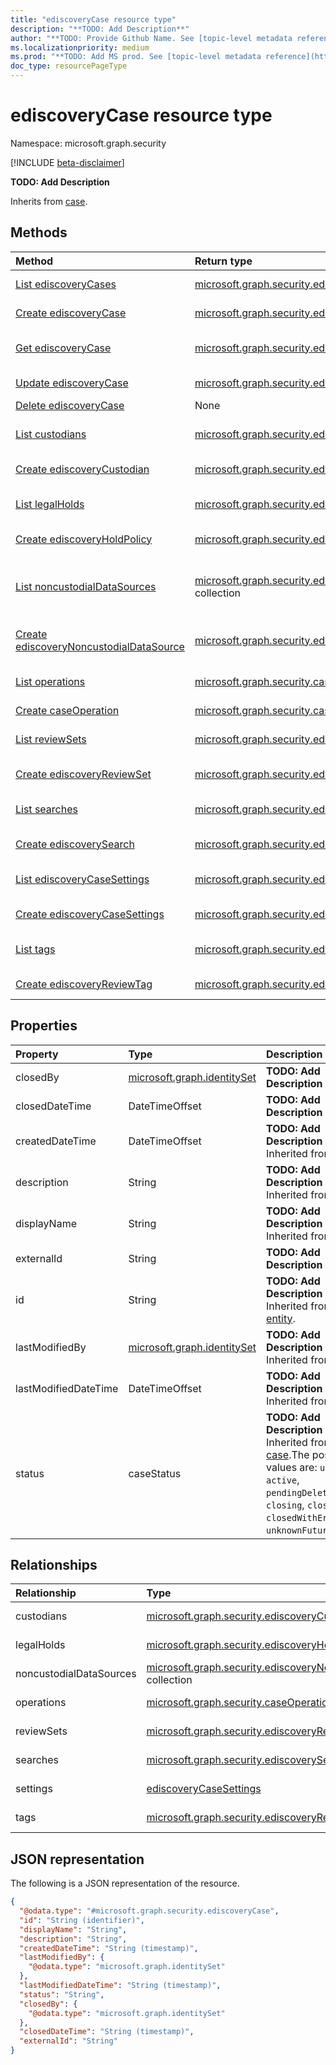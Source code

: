 ```yaml
---
title: "ediscoveryCase resource type"
description: "**TODO: Add Description**"
author: "**TODO: Provide Github Name. See [topic-level metadata reference](https://aka.ms/msgo?pagePath=API/Document/Guidelines/Metadata)**"
ms.localizationpriority: medium
ms.prod: "**TODO: Add MS prod. See [topic-level metadata reference](https://aka.ms/msgo?pagePath=API/Document/Guidelines/Metadata)**"
doc_type: resourcePageType
---
```


# ediscoveryCase resource type

Namespace: microsoft.graph.security

[!INCLUDE [beta-disclaimer](../../includes/beta-disclaimer.md)]

**TODO: Add Description**


Inherits from [case](../resources/security-case.md).

## Methods
|Method|Return type|Description|
|:---|:---|:---|
|[List ediscoveryCases](../api/security-casesroot-list-ediscoverycases.md)|[microsoft.graph.security.ediscoveryCase](../resources/security-ediscoverycase.md) collection|Get a list of the [ediscoveryCase](../resources/security-ediscoverycase.md) objects and their properties.|
|[Create ediscoveryCase](../api/security-casesroot-post-ediscoverycases.md)|[microsoft.graph.security.ediscoveryCase](../resources/security-ediscoverycase.md)|Create a new [ediscoveryCase](../resources/security-ediscoverycase.md) object.|
|[Get ediscoveryCase](../api/security-ediscoverycase-get.md)|[microsoft.graph.security.ediscoveryCase](../resources/security-ediscoverycase.md)|Read the properties and relationships of an [ediscoveryCase](../resources/security-ediscoverycase.md) object.|
|[Update ediscoveryCase](../api/security-ediscoverycase-update.md)|[microsoft.graph.security.ediscoveryCase](../resources/security-ediscoverycase.md)|Update the properties of an [ediscoveryCase](../resources/security-ediscoverycase.md) object.|
|[Delete ediscoveryCase](../api/security-casesroot-delete-ediscoverycases.md)|None|Deletes an [ediscoveryCase](../resources/security-ediscoverycase.md) object.|
|[List custodians](../api/security-ediscoveryfile-list-custodian.md)|[microsoft.graph.security.ediscoveryCustodian](../resources/security-ediscoverycustodian.md) collection|Get the ediscoveryCustodian resources from the custodians navigation property.|
|[Create ediscoveryCustodian](../api/security-ediscoverycase-post-custodians.md)|[microsoft.graph.security.ediscoveryCustodian](../resources/security-ediscoverycustodian.md)|Create a new ediscoveryCustodian object.|
|[List legalHolds](../api/security-ediscoverycase-list-legalholds.md)|[microsoft.graph.security.ediscoveryHoldPolicy](../resources/security-ediscoveryholdpolicy.md) collection|Get the ediscoveryHoldPolicy resources from the legalHolds navigation property.|
|[Create ediscoveryHoldPolicy](../api/security-ediscoverycase-post-legalholds.md)|[microsoft.graph.security.ediscoveryHoldPolicy](../resources/security-ediscoveryholdpolicy.md)|Create a new ediscoveryHoldPolicy object.|
|[List noncustodialDataSources](../api/security-ediscoverysearch-list-noncustodialsources.md)|[microsoft.graph.security.ediscoveryNoncustodialDataSource](../resources/security-ediscoverynoncustodialdatasource.md) collection|Get the ediscoveryNoncustodialDataSource resources from the noncustodialDataSources navigation property.|
|[Create ediscoveryNoncustodialDataSource](../api/security-ediscoverycase-post-noncustodialdatasources.md)|[microsoft.graph.security.ediscoveryNoncustodialDataSource](../resources/security-ediscoverynoncustodialdatasource.md)|Create a new ediscoveryNoncustodialDataSource object.|
|[List operations](../api/security-ediscoverycase-list-operations.md)|[microsoft.graph.security.caseOperation](../resources/security-caseoperation.md) collection|Get the caseOperation resources from the operations navigation property.|
|[Create caseOperation](../api/security-ediscoverycase-post-operations.md)|[microsoft.graph.security.caseOperation](../resources/security-caseoperation.md)|Create a new caseOperation object.|
|[List reviewSets](../api/security-ediscoverycase-list-reviewsets.md)|[microsoft.graph.security.ediscoveryReviewSet](../resources/security-ediscoveryreviewset.md) collection|Get the ediscoveryReviewSet resources from the reviewSets navigation property.|
|[Create ediscoveryReviewSet](../api/security-ediscoverycase-post-reviewsets.md)|[microsoft.graph.security.ediscoveryReviewSet](../resources/security-ediscoveryreviewset.md)|Create a new ediscoveryReviewSet object.|
|[List searches](../api/security-ediscoverycase-list-searches.md)|[microsoft.graph.security.ediscoverySearch](../resources/security-ediscoverysearch.md) collection|Get the ediscoverySearch resources from the searches navigation property.|
|[Create ediscoverySearch](../api/security-ediscoverycase-post-searches.md)|[microsoft.graph.security.ediscoverySearch](../resources/security-ediscoverysearch.md)|Create a new ediscoverySearch object.|
|[List ediscoveryCaseSettings](../api/security-ediscoverycase-list-settings.md)|[microsoft.graph.security.ediscoveryCaseSettings](../resources/security-ediscoverycasesettings.md) collection|Get the ediscoveryCaseSettings resources from the settings navigation property.|
|[Create ediscoveryCaseSettings](../api/security-ediscoverycase-post-settings.md)|[microsoft.graph.security.ediscoveryCaseSettings](../resources/security-ediscoverycasesettings.md)|Create a new ediscoveryCaseSettings object.|
|[List tags](../api/security-ediscoveryfile-list-tags.md)|[microsoft.graph.security.ediscoveryReviewTag](../resources/security-ediscoveryreviewtag.md) collection|Get the ediscoveryReviewTag resources from the tags navigation property.|
|[Create ediscoveryReviewTag](../api/security-ediscoverycase-post-tags.md)|[microsoft.graph.security.ediscoveryReviewTag](../resources/security-ediscoveryreviewtag.md)|Create a new ediscoveryReviewTag object.|

## Properties
|Property|Type|Description|
|:---|:---|:---|
|closedBy|[microsoft.graph.identitySet](../resources/identityset.md)|**TODO: Add Description**|
|closedDateTime|DateTimeOffset|**TODO: Add Description**|
|createdDateTime|DateTimeOffset|**TODO: Add Description** Inherited from [case](../resources/security-case.md).|
|description|String|**TODO: Add Description** Inherited from [case](../resources/security-case.md).|
|displayName|String|**TODO: Add Description** Inherited from [case](../resources/security-case.md).|
|externalId|String|**TODO: Add Description**|
|id|String|**TODO: Add Description** Inherited from [entity](../resources/entity.md).|
|lastModifiedBy|[microsoft.graph.identitySet](../resources/identityset.md)|**TODO: Add Description** Inherited from [case](../resources/security-case.md).|
|lastModifiedDateTime|DateTimeOffset|**TODO: Add Description** Inherited from [case](../resources/security-case.md).|
|status|caseStatus|**TODO: Add Description** Inherited from [case](../resources/security-case.md).The possible values are: `unknown`, `active`, `pendingDelete`, `closing`, `closed`, `closedWithError`, `unknownFutureValue`.|

## Relationships
|Relationship|Type|Description|
|:---|:---|:---|
|custodians|[microsoft.graph.security.ediscoveryCustodian](../resources/security-ediscoverycustodian.md) collection|**TODO: Add Description**|
|legalHolds|[microsoft.graph.security.ediscoveryHoldPolicy](../resources/security-ediscoveryholdpolicy.md) collection|**TODO: Add Description**|
|noncustodialDataSources|[microsoft.graph.security.ediscoveryNoncustodialDataSource](../resources/security-ediscoverynoncustodialdatasource.md) collection|**TODO: Add Description**|
|operations|[microsoft.graph.security.caseOperation](../resources/security-caseoperation.md) collection|**TODO: Add Description**|
|reviewSets|[microsoft.graph.security.ediscoveryReviewSet](../resources/security-ediscoveryreviewset.md) collection|**TODO: Add Description**|
|searches|[microsoft.graph.security.ediscoverySearch](../resources/security-ediscoverysearch.md) collection|**TODO: Add Description**|
|settings|[ediscoveryCaseSettings](../resources/security-ediscoverycasesettings.md)|**TODO: Add Description**|
|tags|[microsoft.graph.security.ediscoveryReviewTag](../resources/security-ediscoveryreviewtag.md) collection|**TODO: Add Description**|

## JSON representation
The following is a JSON representation of the resource.
<!-- {
  "blockType": "resource",
  "keyProperty": "id",
  "@odata.type": "microsoft.graph.security.ediscoveryCase",
  "baseType": "microsoft.graph.security.case",
  "openType": false
}
-->
``` json
{
  "@odata.type": "#microsoft.graph.security.ediscoveryCase",
  "id": "String (identifier)",
  "displayName": "String",
  "description": "String",
  "createdDateTime": "String (timestamp)",
  "lastModifiedBy": {
    "@odata.type": "microsoft.graph.identitySet"
  },
  "lastModifiedDateTime": "String (timestamp)",
  "status": "String",
  "closedBy": {
    "@odata.type": "microsoft.graph.identitySet"
  },
  "closedDateTime": "String (timestamp)",
  "externalId": "String"
}
```


